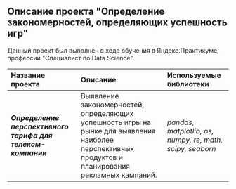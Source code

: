 ## Описание проекта "Определение закономерностей, определяющих успешность игр"

Данный проект был выполнен в ходе обучения в Яндекс.Практикуме, профессии "Специалист по Data Science".

| Название проекта | Описание | Используемые библиотеки | 
| :---------------------- | :---------------------- | :---------------------- |
| <strong> <em>Определение перспективного тарифа для телеком-компании</em></strong> | Выявление закономерностей, определяющих успешность игры на рынке для выявления наиболее перспективных продуктов и планирования рекламных кампаний.| *pandas, matplotlib, os, numpy, re, math, scipy, seaborn* |
